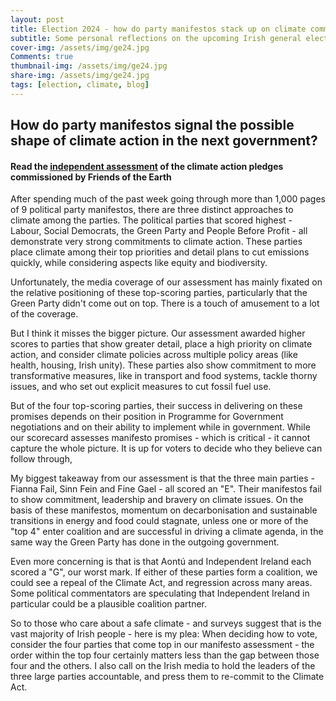 ```yaml
---
layout: post
title: Election 2024 - how do party manifestos stack up on climate commitments?
subtitle: Some personal reflections on the upcoming Irish general election, and a plea
cover-img: /assets/img/ge24.jpg
Comments: true
thumbnail-img: /assets/img/ge24.jpg
share-img: /assets/img/ge24.jpg
tags: [election, climate, blog]
---
```


## How do party manifestos signal the possible shape of climate action in the next government?

#### Read the [independent assessment](https://www.friendsoftheearth.ie/news/labour-tops-manifesto-assessment-on-climate-the-three-larges/) of the climate action pledges commissioned by Friends of the Earth

After spending much of the past week going through more than 1,000 pages of 9 political party manifestos, there are three distinct approaches to climate among the parties. The political parties that scored highest - Labour, Social Democrats, the Green Party and People Before Profit - all demonstrate very strong commitments to climate action. These parties place climate among their top priorities and detail plans to cut emissions quickly, while considering aspects like equity and biodiversity.

Unfortunately, the media coverage of our assessment has mainly fixated on the relative positioning of these top-scoring parties, particularly that the Green Party didn't come out on top. There is a touch of amusement to a lot of the coverage.

But I think it misses the bigger picture. Our assessment awarded higher scores to parties that show greater detail, place a high priority on climate action, and consider climate policies across multiple policy areas (like health, housing, Irish unity). These parties also show commitment to more transformative measures, like in transport and food systems, tackle thorny issues, and who set out explicit measures to cut fossil fuel use.

But of the four top-scoring parties, their success in delivering on these promises depends on their position in Programme for Government negotiations and on their ability to implement while in government. While our scorecard assesses manifesto promises - which is critical - it cannot capture the whole picture. It is up for voters to decide who they believe can follow through,

My biggest takeaway from our assessment is that the three main parties - Fianna Fail, Sinn Fein and Fine Gael - all scored an "E". Their manifestos fail to show commitment, leadership and bravery on climate issues. On the basis of these manifestos, momentum on decarbonisation and sustainable transitions in energy and food could stagnate, unless one or more of the "top 4" enter coalition and are successful in driving a climate agenda, in the same way the Green Party has done in the outgoing government.

Even more concerning is that is that Aontú and Independent Ireland each scored a "G", our worst mark. If either of these parties form a coalition, we could see a repeal of the Climate Act, and regression across many areas. Some political commentators are speculating that Independent Ireland in particular could be a plausible  coalition partner.

So to those who care about a safe climate - and surveys suggest that is the vast majority of Irish people - here is my plea: When deciding how to vote, consider the four parties that come top in our manifesto assessment - the order within the top four certainly matters less than the gap between those four and the others. I also call on the Irish media to hold the leaders of the three large parties accountable, and press them to re-commit to the Climate Act.
